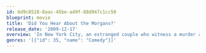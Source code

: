 ```yaml
---
id: 6d9c8528-8aac-45be-a49f-88d947c1cc50
blueprint: movie
title: 'Did You Hear About the Morgans?'
release_date: '2009-12-17'
overview: 'In New York City, an estranged couple who witness a murder are relocated to small-town Wyoming as part of a witness-protection program.'
genres: '[{"id": 35, "name": "Comedy"}]'
---
```

